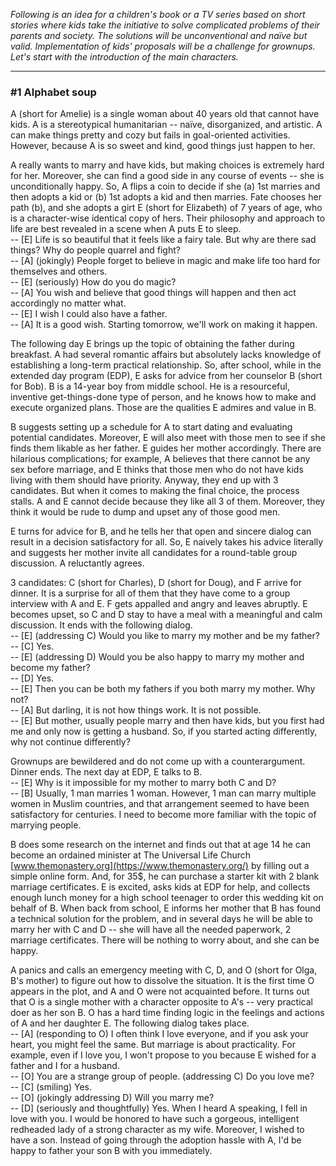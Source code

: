 *Following is an idea for a children's book or a TV series based on short stories where kids take the initiative to solve complicated problems of their parents and society. The solutions will be unconventional and naïve but valid. Implementation of kids' proposals will be a challenge for grownups. Let's start with the introduction of the main characters.*

---

### #1 Alphabet soup

A (short for Amelie) is a single woman about 40 years old that cannot have kids. A is a stereotypical humanitarian -- naïve, disorganized, and artistic. A can make things pretty and cozy but fails in goal-oriented activities. However, because A is so sweet and kind, good things just happen to her.

A really wants to marry and have kids, but making choices is extremely hard for her. Moreover, she can find a good side in any course of events -- she is unconditionally happy. So, A flips a coin to decide if she (a) 1st marries and then adopts a kid or (b) 1st adopts a kid and then marries. Fate chooses her path (b), and she adopts a girt E (short for Elizabeth) of 7 years of age, who is a character-wise identical copy of hers. Their philosophy and approach to life are best revealed in a scene when A puts E to sleep.  
-- [E] Life is so beautiful that it feels like a fairy tale. But why are there sad things? Why do people quarrel and fight?  
-- [A] (jokingly) People forget to believe in magic and make life too hard for themselves and others.  
-- [E] (seriously) How do you do magic?  
-- [A] You wish and believe that good things will happen and then act accordingly no matter what.  
-- [E] I wish I could also have a father.  
-- [A] It is a good wish. Starting tomorrow, we'll work on making it happen.

The following day E brings up the topic of obtaining the father during breakfast. A had several romantic affairs but absolutely lacks knowledge of establishing a long-term practical relationship. So, after school, while in the extended day program (EDP), E asks for advice from her counselor B (short for Bob). B is a 14-year boy from middle school. He is a resourceful, inventive get-things-done type of person, and he knows how to make and execute organized plans. Those are the qualities E admires and value in B.

B suggests setting up a schedule for A to start dating and evaluating potential candidates. Moreover, E will also meet with those men to see if she finds them likable as her father. E guides her mother accordingly. There are hilarious complications; for example, A believes that there cannot be any sex before marriage, and E thinks that those men who do not have kids living with them should have priority. Anyway, they end up with 3 candidates. But when it comes to making the final choice, the process stalls. A and E cannot decide because they like all 3 of them. Moreover, they think it would be rude to dump and upset any of those good men.

E turns for advice for B, and he tells her that open and sincere dialog can result in a decision satisfactory for all. So, E naively takes his advice literally and suggests her mother invite all candidates for a round-table group discussion. A reluctantly agrees.

3 candidates: C (short for Charles), D (short for Doug), and F arrive for dinner. It is a surprise for all of them that they have come to a group interview with A and E. F gets appalled and angry and leaves abruptly. E becomes upset, so C and D stay to have a meal with a meaningful and calm discussion. It ends with the following dialog.  
-- [E] (addressing C) Would you like to marry my mother and be my father?  
-- [C] Yes.  
-- [E] (addressing D) Would you be also happy to marry my mother and become my father?  
-- [D] Yes.  
-- [E] Then you can be both my fathers if you both marry my mother. Why not?  
-- [A] But darling, it is not how things work. It is not possible.  
-- [E] But mother, usually people marry and then have kids, but you first had me and only now is getting a husband. So, if you started acting differently, why not continue differently?

Grownups are bewildered and do not come up with a counterargument. Dinner ends. The next day at EDP, E talks to B.  
-- [E] Why is it impossible for my mother to marry both C and D?  
-- [B] Usually, 1 man marries 1 woman. However, 1 man can marry multiple women in Muslim countries, and that arrangement seemed to have been satisfactory for centuries. I need to become more familiar with the topic of marrying people.

B does some research on the internet and finds out that at age 14 he can become an ordained minister at The Universal Life Church [www.themonastery.org](https://www.themonastery.org/) by filling out a simple online form. And, for 35$, he can purchase a starter kit with 2 blank marriage certificates. E is excited, asks kids at EDP for help, and collects enough lunch money for a high school teenager to order this wedding kit on behalf of B. When back from school, E informs her mother that B has found a technical solution for the problem, and in several days he will be able to marry her with C and D -- she will have all the needed paperwork, 2 marriage certificates. There will be nothing to worry about, and she can be happy.

A panics and calls an emergency meeting with C, D, and O (short for Olga, B's mother) to figure out how to dissolve the situation. It is the first time O appears in the plot, and A and O were not acquainted before. It turns out that O is a single mother with a character opposite to A's -- very practical doer as her son B. O has a hard time finding logic in the feelings and actions of A and her daughter E. The following dialog takes place.  
-- [A] (responding to O) I often think I love everyone, and if you ask your heart, you might feel the same. But marriage is about practicality. For example, even if I love you, I won't propose to you because E wished for a father and I for a husband.  
-- [O] You are a strange group of people. (addressing C) Do you love me?  
-- [C] (smiling) Yes.  
-- [O] (jokingly addressing D) Will you marry me?  
-- [D] (seriously and thoughtfully) Yes. When I heard A speaking, I fell in love with you. I would be honored to have such a gorgeous, intelligent redheaded lady of a strong character as my wife. Moreover, I wished to have a son. Instead of going through the adoption hassle with A, I'd be happy to father your son B with you immediately.